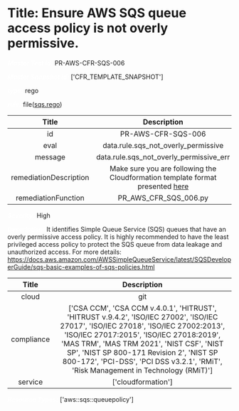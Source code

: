 



# Title: Ensure AWS SQS queue access policy is not overly permissive.


***<font color="white">Master Test Id:</font>*** PR-AWS-CFR-SQS-006

***<font color="white">Master Snapshot Id:</font>*** ['CFR_TEMPLATE_SNAPSHOT']

***<font color="white">type:</font>*** rego

***<font color="white">rule:</font>*** file([sqs.rego])  
  
  
  
  

|Title|Description|
| :---: | :---: |
|id|PR-AWS-CFR-SQS-006|
|eval|data.rule.sqs_not_overly_permissive|
|message|data.rule.sqs_not_overly_permissive_err|
|remediationDescription|Make sure you are following the Cloudformation template format presented <a href='https://docs.aws.amazon.com/AWSCloudFormation/latest/UserGuide/aws-resource-sqs-queuepolicy.html#cfn-sqs-queuepolicy-policydocument' target='_blank'>here</a>|
|remediationFunction|PR_AWS_CFR_SQS_006.py|


***<font color="white">Severity:</font>*** High

***<font color="white">Description:</font>*** It identifies Simple Queue Service (SQS) queues that have an overly permissive access policy. It is highly recommended to have the least privileged access policy to protect the SQS queue from data leakage and unauthorized access. For more details: https://docs.aws.amazon.com/AWSSimpleQueueService/latest/SQSDeveloperGuide/sqs-basic-examples-of-sqs-policies.html  
  
  

|Title|Description|
| :---: | :---: |
|cloud|git|
|compliance|['CSA CCM', 'CSA CCM v.4.0.1', 'HITRUST', 'HITRUST v.9.4.2', 'ISO/IEC 27002', 'ISO/IEC 27017', 'ISO/IEC 27018', 'ISO/IEC 27002:2013', 'ISO/IEC 27017:2015', 'ISO/IEC 27018:2019', 'MAS TRM', 'MAS TRM 2021', 'NIST CSF', 'NIST SP', 'NIST SP 800-171 Revision 2', 'NIST SP 800-172', 'PCI-DSS', 'PCI DSS v3.2.1', 'RMiT', 'Risk Management in Technology (RMiT)']|
|service|['cloudformation']|


***<font color="white">Resource Types:</font>*** ['aws::sqs::queuepolicy']


[sqs.rego]: https://github.com/prancer-io/prancer-compliance-test/tree/master/aws/iac/sqs.rego
